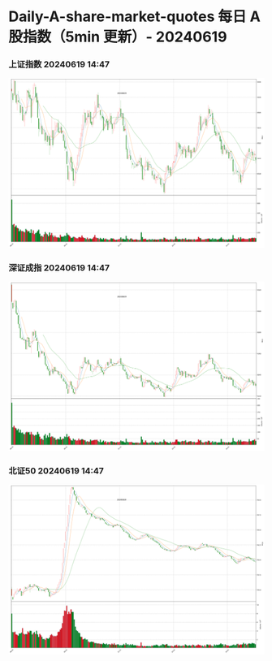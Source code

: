 
# Daily-A-share-market-quotes 每日 A 股指数（5min 更新）- 20240619

### 上证指数 20240619 14:47
![](./fig/2024/6/20240619-sh000001.png)

### 深证成指 20240619 14:47
![](./fig/2024/6/20240619-sz399001.png)

### 北证50 20240619 14:47
![](./fig/2024/6/20240619-bj899050.png)
